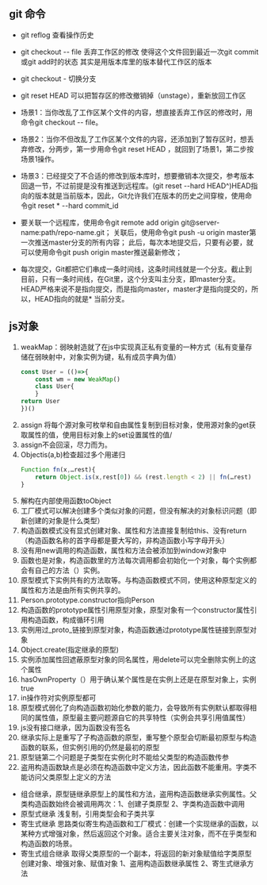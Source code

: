 ## git 命令
* git reflog 查看操作历史
* git checkout -- file 丢弃工作区的修改 使得这个文件回到最近一次git commit或git add时的状态 其实是用版本库里的版本替代工作区的版本
* git checkout - 切换分支  
* git reset HEAD <file>可以把暂存区的修改撤销掉（unstage），重新放回工作区

* 场景1：当你改乱了工作区某个文件的内容，想直接丢弃工作区的修改时，用命令git checkout -- file。

* 场景2：当你不但改乱了工作区某个文件的内容，还添加到了暂存区时，想丢弃修改，分两步，第一步用命令git reset HEAD <file>，就回到了场景1，第二步按场景1操作。

* 场景3：已经提交了不合适的修改到版本库时，想要撤销本次提交，参考版本回退一节，不过前提是没有推送到远程库。(git reset --hard HEAD^)HEAD指向的版本就是当前版本，因此，Git允许我们在版本的历史之间穿梭，使用命令git reset * --hard commit_id

* 要关联一个远程库，使用命令git remote add origin git@server-name:path/repo-name.git；
关联后，使用命令git push -u origin master第一次推送master分支的所有内容；
此后，每次本地提交后，只要有必要，就可以使用命令git push origin master推送最新修改；

* 每次提交，Git都把它们串成一条时间线，这条时间线就是一个分支。截止到目前，只有一条时间线，在Git里，这个分支叫主分支，即master分支。HEAD严格来说不是指向提交，而是指向master，master才是指向提交的，所以，HEAD指向的就是* 当前分支。

## js对象
1. weakMap：弱映射造就了在js中实现真正私有变量的一种方式（私有变量存储在弱映射中，对象实例为键，私有成员字典为值）
    ```js
    const User = (()=>{
        const wm = new WeakMap()
        class User{
        }
    return User
    })()
    ```
2.	assign 将每个源对象可枚举和自由属性复制到目标对象，使用源对象的get获取属性的值，使用目标对象上的set设置属性的值/
3.	assign不会回滚，尽力而为。
4.	Objectis(a,b)检查超过多个用递归
    ```js
    Function fn(x,…rest){
        return Object.is(x,rest[0]) && (rest.length < 2) || fn(…rest)
    }
    ```
5.	解构在内部使用函数toObject
6.	工厂模式可以解决创建多个类似对象的问题，但没有解决的对象标识问题（即新创建的对象是什么类型）
7.	构造函数模式没有显式创建对象、属性和方法直接复制给this、没有return（构造函数名称的首字母都是要大写的，非构造函数小写字母开头）
8.	没有用new调用的构造函数，属性和方法会被添加到window对象中
9.	函数也是对象，构造函数里的方法每次调用都会初始化一个对象，每个实例都会有自己的方法（）实例。
10.	原型模式下实例共有的方法取等。与构造函数模式不同，使用这种原型定义的属性和方法是由所有实例共享的。
11. Person.prototype.constructor指向Person
12. 构造函数的prototype属性引用原型对象，原型对象有一个constructor属性引用构造函数，构成循环引用
13. 实例用过_proto_链接到原型对象，构造函数通过prototype属性链接到原型对象
14. Object.create(指定继承的原型)
15. 实例添加属性回遮蔽原型对象的同名属性，用delete可以完全删除实例上的这个属性
16. hasOwnProperty（）用于确认某个属性是在实例上还是在原型对象上，实例true
17. in操作符对实例原型都可
18. 原型模式弱化了向构造函数初始化参数的能力，会导致所有实例默认都取得相同的属性值，原型最主要问题源自它的共享特性（实例会共享引用值属性）
19. js没有接口继承，因为函数没有签名
20. 继承实际上是重写了子构造函数的原型，重写整个原型会切断最初原型与构造函数的联系，但实例引用的仍然是最初的原型
21. 原型链第二个问题是子类型在实例化时不能给父类型的构造函数传参
22. 盗用构造函数缺点是必须在构造函数中定义方法，因此函数不能重用。字类不能访问父类原型上定义的方法
+ 组合继承，原型链继承原型上的属性和方法，盗用构造函数继承实例属性。父类构造函数始终会被调用两次：1、创建子类原型 2、字类构造函数中调用  
+ 原型式继承 浅复制，引用类型会和子类共享
+ 寄生式继承 思路类似寄生构造函数和工厂模式：创建一个实现继承的函数，以某种方式增强对象，然后返回这个对象。适合主要关注对象，而不在乎类型和构造函数的场景。
+ 寄生式组合继承 取得父类原型的一个副本，将返回的新对象赋值给字类原型 创建对象、增强对象、赋值对象  1、盗用构造函数继承属性 2、寄生式继承方法

